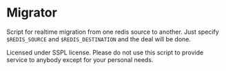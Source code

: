 # Migrator

Script for realtime migration from one redis source to another.
Just specify ```$REDIS_SOURCE``` and ```$REDIS_DESTINATION``` and the deal will be done.

Licensed under SSPL license. Please do not use this script to provide service to anybody except for your personal needs.

